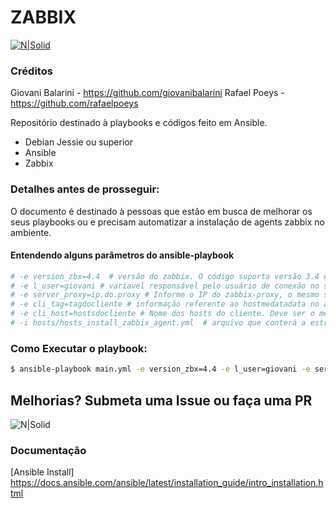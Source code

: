 # ZABBIX
[![N|Solid](https://assets.zabbix.com/img/logo/zabbix_logo_black_and_white.png)](https://docs.ansible.com/ansible/latest/index.html)

### Créditos

 Giovani Balarini - https://github.com/giovanibalarini
 Rafael Poeys - https://github.com/rafaelpoeys
 
Repositório destinado à playbooks e códigos feito em Ansible.

  - Debian Jessie ou superior
  - Ansible
  - Zabbix

### Detalhes antes de prosseguir:
O documento é destinado à pessoas que estão em busca de melhorar os seus playbooks ou e precisam automatizar a instalação de agents zabbix no ambiente.

#### Entendendo alguns parâmetros do ansible-playbook

```sh
# -e version_zbx=4.4  # versão do zabbix. O código suporta versão 3.4 e 4.4 
# -e l_user=giovani # variavel responsável pelo usuário de conexão no servidor via ssh
# -e server_proxy=ip.do.proxy # Informe o IP do zabbix-proxy, o mesmo será processado no arquivo de config em zbxconfig
# -e cli_tag=tagdocliente # informação referente ao hostmedatadata no arquivo de config em zbx.config 
# -e cli_host=hostsdocliente # Nome dos hosts do cliente. Deve ser o mesmo nome existente em 
# -i hosts/hosts_install_zabbix_agent.yml  # arquivo que conterá a estrutura de hosts para fazer a instalação

```
### Como Executar o playbook:

```sh
$ ansible-playbook main.yml -e version_zbx=4.4 -e l_user=giovani -e server_proxy=ip.do.proxy -e cli_tag=tagdocliente -e cli_host=hostsdocliente -i hosts/hosts_install_zabbix_agent.yml
```

## Melhorias? Submeta uma Issue ou faça uma PR
![N|Solid](https://www.imagensanimadas.com/data/media/1618/tux-imagem-animada-0136.gif)

### Documentação
[Ansible Install] https://docs.ansible.com/ansible/latest/installation_guide/intro_installation.html